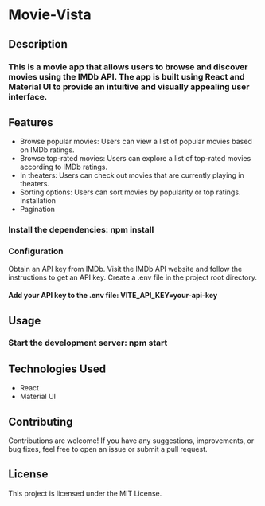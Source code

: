 # Movie-Vista

## Description

### This is a movie app that allows users to browse and discover movies using the IMDb API. The app is built using React and Material UI to provide an intuitive and visually appealing user interface.

## Features

- Browse popular movies: Users can view a list of popular movies based on IMDb ratings.
- Browse top-rated movies: Users can explore a list of top-rated movies according to IMDb ratings.
- In theaters: Users can check out movies that are currently playing in theaters.
- Sorting options: Users can sort movies by popularity or top ratings.
  Installation
- Pagination

### Install the dependencies: npm install

### Configuration

Obtain an API key from IMDb. Visit the IMDb API website and follow the instructions to get an API key.
Create a .env file in the project root directory.

#### Add your API key to the .env file: VITE_API_KEY=your-api-key

## Usage

### Start the development server: npm start

## Technologies Used

- React
- Material UI

## Contributing

Contributions are welcome! If you have any suggestions, improvements, or bug fixes, feel free to open an issue or submit a pull request.

## License

This project is licensed under the MIT License.
